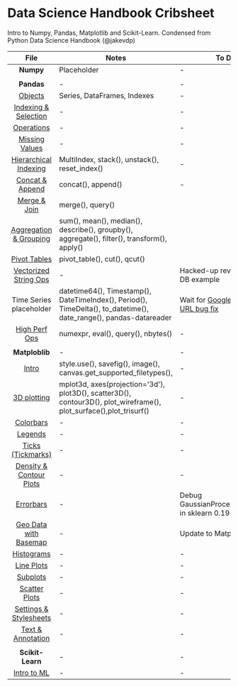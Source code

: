 # Data Science Handbook Cribsheet
Intro to Numpy, Pandas, Matplotlib and Scikit-Learn. Condensed from Python Data Science Handbook (@jakevdp)

| File  | Notes  | To Do  |
|:-:|---|---|
|__Numpy__ | Placeholder | - |
|    |     |     |
|__Pandas__|-        |-    |-     |
|[Objects](Pandas-Objects.ipynb)                            | Series, DataFrames, Indexes | - |
|[Indexing & Selection](Pandas-Indexing-and-Selection.ipynb)| - | - |
|[Operations](Pandas-Operations.ipynb)                      | - | - |
|[Missing Values](Pandas-Missing-Values.ipynb)              | - | - |
|[Hierarchical Indexing](Pandas-Hierarchical-Indexing.ipynb)| MultiIndex, stack(), unstack(), reset_index() | - |
|[Concat & Append](Pandas-Concat-And-Append.ipynb)          | concat(), append() | - |
|[Merge & Join](Pandas-Merge-and-Join.ipynb)                | merge(), query()   |     |
|[Aggregation & Grouping](Pandas-Aggregation-and-Grouping.ipynb)| sum(), mean(), median(), describe(), groupby(), aggregate(), filter(), transform(), apply() |     |
|[Pivot Tables](Pandas-Pivot-Tables.ipynb)| pivot_table(), cut(), qcut()  |   |
|[Vectorized String Ops](Pandas-Vectorized-String-Ops.ipynb) | - | Hacked-up rev of Recipe DB example  |
|Time Series placeholder | datetime64(), Timestamp(), DateTimeIndex(), Period(), TimeDelta(), to_datetime(), date_range(), pandas-datareader | Wait for [Google Finance URL bug fix](https://github.com/pydata/pandas-datareader/issues/426) |
|[High Perf Ops](Pandas-Performance-Eval-and-Query.ipynb)| numexpr, eval(), query(), nbytes() | - |
|     |     |     |
|__Matploblib__ |-     |-     |
|[Intro](Matplotlib-Intro.ipynb)   | style.use(), savefig(), image(), canvas.get_supported_filetypes(),  | -  |
|[3D plotting](Matplotlib-3D-Plotting.ipynb) | mplot3d, axes(projection='3d'), plot3D(), scatter3D(), contour3D(), plot_wireframe(), plot_surface(),plot_trisurf() | -  |
|[Colorbars](Matplotlib-Custom-Colorbars.ipynb) | - | -  |
|[Legends](Matplotlib-Custom-Legends.ipynb)   | - | -  |
|[Ticks (Tickmarks)](Matplotlib-Custom-Tickmarks.ipynb)   | - | -  |
|[Density & Contour Plots](Matplotlib-Density-and-Contour-Plots.ipynb)   | - | -  |
|[Errorbars](Matplotlib-Errorbars.ipynb)   | - | Debug GaussianProcessRegressor in sklearn 0.19  |
|[Geo Data with Basemap](Matplotlib-Geo-Data-With-Basemap.ipynb)   | - | Update to Matplotlib 2.0  |
|[Histograms](Matplotlib-Histograms-and-Bins.ipynb)   | - | -  |
|[Line Plots](Matplotlib-Line-Plots.ipynb)   | - | -  |
|[Subplots](Matplotlib-Multiple-Subplots.ipynb)   | - | -  |
|[Scatter Plots](Matplotlib-Scatter-Plots.ipynb)   | - | -  |
|[Settings & Stylesheets](Matplotlib-Settings-and-Stylesheets.ipynb)   | - | -  |
|[Text & Annotation](Matplotlib-Text-and-Annotation.ipynb)   | - | -  |
|                          |     |     |
|__Scikit-Learn__ | - | - |
|[Intro to ML](05.01-What-Is-Machine-Learning.ipynb) | - | - |

